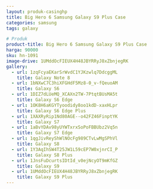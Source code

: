```yaml
---
layout: produk-casinghp
title: Big Hero 6 Samsung Galaxy S9 Plus Case
categories: samsung
tags: galaxy

# Produk
product-title: Big Hero 6 Samsung Galaxy S9 Plus Case
harga: 90000
sku: hn-1091
image-drive: 1UMddOcFIEUX4H48JBYRRyJ8xZbnjegRK
gallery:
  - url: 1zqFcyaEKarSrWvdC1YJKzwlq7DdcggML
    title: Galaxy Note 8
  - url: 1bNXwC7C3hiXFGHdF5Mz8-0_v-fQeuoAM
    title: Galaxy S6
  - url: 1DIZ7dLUeMQ_XCAXn2TW-7PtqtBUsMA5t
    title: Galaxy S6 Edge
  - url: 1OK8H6aKGYTyoodidy8oo1kdD-xaxHLpr
    title: Galaxy S6 Edge Plus
  - url: 1XAXRyRip1Nd80AGE--o42FZ46FinptYK
    title: Galaxy S7
  - url: 1aBvYDAv98yUYWTxrxSoPoFBBUbz2Vq5n
    title: Galaxy S7 Edge
  - url: 1qgJivReyShWlNOcFg989CTvLwMgSPhVl
    title: Galaxy S8
  - url: 1Y3AqIhSW4T25JW1L59cEP7W0xjnrCI_P
    title: Galaxy S8 Plus
  - url: 1JnsFuDcurtsIDtId_v0ejNcyOT9mKfGZ
    title: Galaxy S9
  - url: 1UMddOcFIEUX4H48JBYRRyJ8xZbnjegRK
    title: Galaxy S9 Plus
---
```

